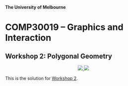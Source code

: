 **The University of Melbourne**

# COMP30019 – Graphics and Interaction

## Workshop 2: Polygonal Geometry

<p align="center">
  <a href="https://github.com/COMP30019/Workshop-2-Solution/actions/workflows/main.yml" alt="Workflow Status">
    <img src="https://github.com/COMP30019/Workshop-2-Solution/actions/workflows/main.yml/badge.svg" />
  </a>
  <a href="https://comp30019.github.io/Workshop-2-Solution/" alt="Play Online">
    <img src="https://img.shields.io/static/v1?label=Play%20Online&message=comp30019.github.io/Workshop-2-Solution/&color=blue&logo=unity" />
  </a>
</p>

This is the solution for [Workshop 2](https://github.com/COMP30019/Workshop-2).
